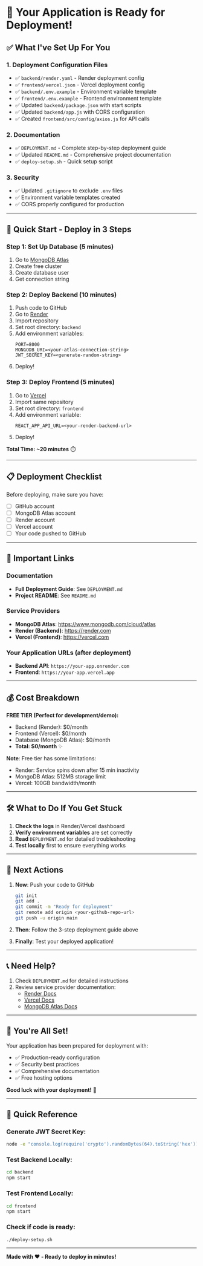 # 🎉 Your Application is Ready for Deployment!

## ✅ What I've Set Up For You

### 1. **Deployment Configuration Files**
- ✅ `backend/render.yaml` - Render deployment config
- ✅ `frontend/vercel.json` - Vercel deployment config
- ✅ `backend/.env.example` - Environment variable template
- ✅ `frontend/.env.example` - Frontend environment template
- ✅ Updated `backend/package.json` with start scripts
- ✅ Updated `backend/app.js` with CORS configuration
- ✅ Created `frontend/src/config/axios.js` for API calls

### 2. **Documentation**
- ✅ `DEPLOYMENT.md` - Complete step-by-step deployment guide
- ✅ Updated `README.md` - Comprehensive project documentation
- ✅ `deploy-setup.sh` - Quick setup script

### 3. **Security**
- ✅ Updated `.gitignore` to exclude `.env` files
- ✅ Environment variable templates created
- ✅ CORS properly configured for production

---

## 🚀 Quick Start - Deploy in 3 Steps

### Step 1: Set Up Database (5 minutes)
1. Go to [MongoDB Atlas](https://www.mongodb.com/cloud/atlas)
2. Create free cluster
3. Create database user
4. Get connection string

### Step 2: Deploy Backend (10 minutes)
1. Push code to GitHub
2. Go to [Render](https://render.com)
3. Import repository
4. Set root directory: `backend`
5. Add environment variables:
   ```
   PORT=8000
   MONGODB_URI=<your-atlas-connection-string>
   JWT_SECRET_KEY=<generate-random-string>
   ```
6. Deploy!

### Step 3: Deploy Frontend (5 minutes)
1. Go to [Vercel](https://vercel.com)
2. Import same repository
3. Set root directory: `frontend`
4. Add environment variable:
   ```
   REACT_APP_API_URL=<your-render-backend-url>
   ```
5. Deploy!

**Total Time: ~20 minutes** ⏱️

---

## 📋 Deployment Checklist

Before deploying, make sure you have:

- [ ] GitHub account
- [ ] MongoDB Atlas account
- [ ] Render account
- [ ] Vercel account
- [ ] Your code pushed to GitHub

---

## 🔗 Important Links

### Documentation
- **Full Deployment Guide**: See `DEPLOYMENT.md`
- **Project README**: See `README.md`

### Service Providers
- **MongoDB Atlas**: https://www.mongodb.com/cloud/atlas
- **Render (Backend)**: https://render.com
- **Vercel (Frontend)**: https://vercel.com

### Your Application URLs (after deployment)
- **Backend API**: `https://your-app.onrender.com`
- **Frontend**: `https://your-app.vercel.app`

---

## 💰 Cost Breakdown

**FREE TIER (Perfect for development/demo):**
- Backend (Render): $0/month
- Frontend (Vercel): $0/month
- Database (MongoDB Atlas): $0/month
- **Total: $0/month** ✨

**Note**: Free tier has some limitations:
- Render: Service spins down after 15 min inactivity
- MongoDB Atlas: 512MB storage limit
- Vercel: 100GB bandwidth/month

---

## 🛠️ What to Do If You Get Stuck

1. **Check the logs** in Render/Vercel dashboard
2. **Verify environment variables** are set correctly
3. **Read** `DEPLOYMENT.md` for detailed troubleshooting
4. **Test locally** first to ensure everything works

---

## 🎯 Next Actions

1. **Now**: Push your code to GitHub
   ```bash
   git init
   git add .
   git commit -m "Ready for deployment"
   git remote add origin <your-github-repo-url>
   git push -u origin main
   ```

2. **Then**: Follow the 3-step deployment guide above

3. **Finally**: Test your deployed application!

---

## 📞 Need Help?

1. Check `DEPLOYMENT.md` for detailed instructions
2. Review service provider documentation:
   - [Render Docs](https://render.com/docs)
   - [Vercel Docs](https://vercel.com/docs)
   - [MongoDB Atlas Docs](https://docs.atlas.mongodb.com/)

---

## 🎉 You're All Set!

Your application has been prepared for deployment with:
- ✅ Production-ready configuration
- ✅ Security best practices
- ✅ Comprehensive documentation
- ✅ Free hosting options

**Good luck with your deployment!** 🚀

---

## 📝 Quick Reference

### Generate JWT Secret Key:
```bash
node -e "console.log(require('crypto').randomBytes(64).toString('hex'))"
```

### Test Backend Locally:
```bash
cd backend
npm start
```

### Test Frontend Locally:
```bash
cd frontend
npm start
```

### Check if code is ready:
```bash
./deploy-setup.sh
```

---

**Made with ❤️ - Ready to deploy in minutes!**
